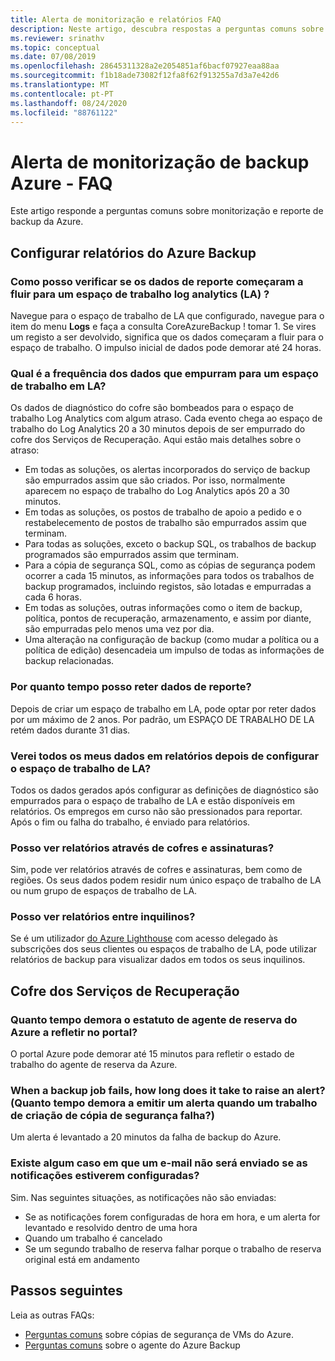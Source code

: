 ```yaml
---
title: Alerta de monitorização e relatórios FAQ
description: Neste artigo, descubra respostas a perguntas comuns sobre o Alerta de Monitorização de Backup Azure e relatórios de Backup Azure.
ms.reviewer: srinathv
ms.topic: conceptual
ms.date: 07/08/2019
ms.openlocfilehash: 28645311328a2e2054851af6bacf07927eaa88aa
ms.sourcegitcommit: f1b18ade73082f12fa8f62f913255a7d3a7e42d6
ms.translationtype: MT
ms.contentlocale: pt-PT
ms.lasthandoff: 08/24/2020
ms.locfileid: "88761122"
---
```

# <a name="azure-backup-monitoring-alert---faq"></a>Alerta de monitorização de backup Azure - FAQ

Este artigo responde a perguntas comuns sobre monitorização e reporte de backup da Azure.

## <a name="configure-azure-backup-reports"></a>Configurar relatórios do Azure Backup

### <a name="how-do-i-check-if-reporting-data-has-started-flowing-into-a-log-analytics-la-workspace"></a>Como posso verificar se os dados de reporte começaram a fluir para um espaço de trabalho log analytics (LA) ?

Navegue para o espaço de trabalho de LA que configurado, navegue para o item do menu **Logs** e faça a consulta CoreAzureBackup ! tomar 1. Se vires um registo a ser devolvido, significa que os dados começaram a fluir para o espaço de trabalho. O impulso inicial de dados pode demorar até 24 horas.

### <a name="what-is-the-frequency-of-data-push-to-an-la-workspace"></a>Qual é a frequência dos dados que empurram para um espaço de trabalho em LA?

Os dados de diagnóstico do cofre são bombeados para o espaço de trabalho Log Analytics com algum atraso. Cada evento chega ao espaço de trabalho do Log Analytics 20 a 30 minutos depois de ser empurrado do cofre dos Serviços de Recuperação. Aqui estão mais detalhes sobre o atraso:

* Em todas as soluções, os alertas incorporados do serviço de backup são empurrados assim que são criados. Por isso, normalmente aparecem no espaço de trabalho do Log Analytics após 20 a 30 minutos.
* Em todas as soluções, os postos de trabalho de apoio a pedido e o restabelecemento de postos de trabalho são empurrados assim que terminam.
* Para todas as soluções, exceto o backup SQL, os trabalhos de backup programados são empurrados assim que terminam.
* Para a cópia de segurança SQL, como as cópias de segurança podem ocorrer a cada 15 minutos, as informações para todos os trabalhos de backup programados, incluindo registos, são lotadas e empurradas a cada 6 horas.
* Em todas as soluções, outras informações como o item de backup, política, pontos de recuperação, armazenamento, e assim por diante, são empurradas pelo menos uma vez por dia.
* Uma alteração na configuração de backup (como mudar a política ou a política de edição) desencadeia um impulso de todas as informações de backup relacionadas.

### <a name="how-long-can-i-retain-reporting-data"></a>Por quanto tempo posso reter dados de reporte?

Depois de criar um espaço de trabalho em LA, pode optar por reter dados por um máximo de 2 anos. Por padrão, um ESPAÇO DE TRABALHO DE LA retém dados durante 31 dias.

### <a name="will-i-see-all-my-data-in-reports-after-i-configure-the-la-workspace"></a>Verei todos os meus dados em relatórios depois de configurar o espaço de trabalho de LA?

 Todos os dados gerados após configurar as definições de diagnóstico são empurrados para o espaço de trabalho de LA e estão disponíveis em relatórios. Os empregos em curso não são pressionados para reportar. Após o fim ou falha do trabalho, é enviado para relatórios.

### <a name="can-i-view-reports-across-vaults-and-subscriptions"></a>Posso ver relatórios através de cofres e assinaturas?

Sim, pode ver relatórios através de cofres e assinaturas, bem como de regiões. Os seus dados podem residir num único espaço de trabalho de LA ou num grupo de espaços de trabalho de LA.

### <a name="can-i-view-reports-across-tenants"></a>Posso ver relatórios entre inquilinos?

Se é um utilizador [do Azure Lighthouse](https://azure.microsoft.com/services/azure-lighthouse/) com acesso delegado às subscrições dos seus clientes ou espaços de trabalho de LA, pode utilizar relatórios de backup para visualizar dados em todos os seus inquilinos.

## <a name="recovery-services-vault"></a>Cofre dos Serviços de Recuperação

### <a name="how-long-does-it-take-for-the-azure-backup-agent-job-status-to-reflect-in-the-portal"></a>Quanto tempo demora o estatuto de agente de reserva do Azure a refletir no portal?

O portal Azure pode demorar até 15 minutos para refletir o estado de trabalho do agente de reserva da Azure.

### <a name="when-a-backup-job-fails-how-long-does-it-take-to-raise-an-alert"></a>When a backup job fails, how long does it take to raise an alert? (Quanto tempo demora a emitir um alerta quando um trabalho de criação de cópia de segurança falha?)

Um alerta é levantado a 20 minutos da falha de backup do Azure.

### <a name="is-there-a-case-where-an-email-wont-be-sent-if-notifications-are-configured"></a>Existe algum caso em que um e-mail não será enviado se as notificações estiverem configuradas?

Sim. Nas seguintes situações, as notificações não são enviadas:

* Se as notificações forem configuradas de hora em hora, e um alerta for levantado e resolvido dentro de uma hora
* Quando um trabalho é cancelado
* Se um segundo trabalho de reserva falhar porque o trabalho de reserva original está em andamento

## <a name="next-steps"></a>Passos seguintes

Leia as outras FAQs:

* [Perguntas comuns](backup-azure-vm-backup-faq.md) sobre cópias de segurança de VMs do Azure.
* [Perguntas comuns](backup-azure-file-folder-backup-faq.md) sobre o agente do Azure Backup
